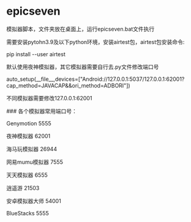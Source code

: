 # epicseven
模拟器脚本，文件夹放在桌面上，运行epicseven.bat文件执行</p>
需要安装pytohn3.9及以下python环境，安装airtest包，airtest包安装命令:</p>
<p>pip install --user airtest</p>
默认使用夜神模拟器，其它模拟器需要自行去.py文件修改端口号</p>
auto_setup(__file__,devices=["Android://127.0.0.1:5037/127.0.0.1:62001?cap_method=JAVACAP&&ori_method=ADBORI"])</p>
不同模拟器需要修改127.0.0.1:62001</p>
### 各个模拟器常用端口号：</p>
Genymotion 5555</p>
夜神模拟器 62001  </p>
海马玩模拟器 26944</p>
网易mumu模拟器 7555  </p>
天天模拟器 6555</p>
逍遥游 21503</p>
安卓模拟器大师 54001</p>
BlueStacks 5555</p>

 
